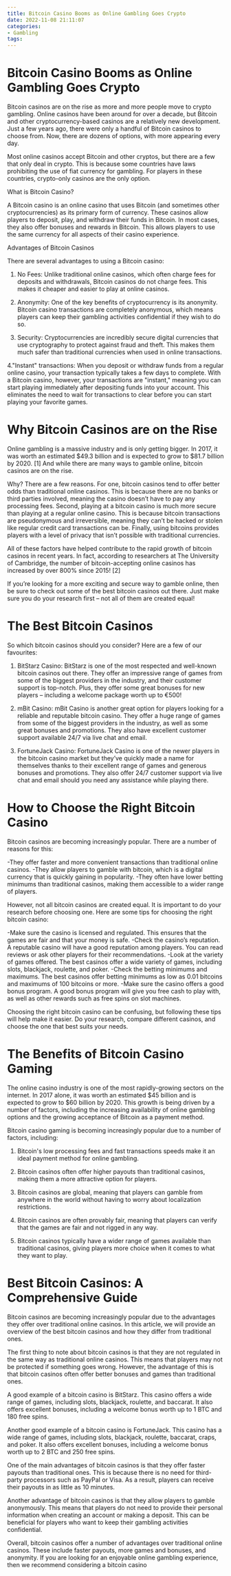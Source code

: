 ```yaml
---
title: Bitcoin Casino Booms as Online Gambling Goes Crypto
date: 2022-11-08 21:11:07
categories:
- Gambling
tags:
---
```



#  Bitcoin Casino Booms as Online Gambling Goes Crypto

Bitcoin casinos are on the rise as more and more people move to crypto gambling. Online casinos have been around for over a decade, but Bitcoin and other cryptocurrency-based casinos are a relatively new development. Just a few years ago, there were only a handful of Bitcoin casinos to choose from. Now, there are dozens of options, with more appearing every day.

Most online casinos accept Bitcoin and other cryptos, but there are a few that only deal in crypto. This is because some countries have laws prohibiting the use of fiat currency for gambling. For players in these countries, crypto-only casinos are the only option.

What is Bitcoin Casino?

A Bitcoin casino is an online casino that uses Bitcoin (and sometimes other cryptocurrencies) as its primary form of currency. These casinos allow players to deposit, play, and withdraw their funds in Bitcoin. In most cases, they also offer bonuses and rewards in Bitcoin. This allows players to use the same currency for all aspects of their casino experience.

Advantages of Bitcoin Casinos

There are several advantages to using a Bitcoin casino:

1. No Fees: Unlike traditional online casinos, which often charge fees for deposits and withdrawals, Bitcoin casinos do not charge fees. This makes it cheaper and easier to play at online casinos.

2. Anonymity: One of the key benefits of cryptocurrency is its anonymity. Bitcoin casino transactions are completely anonymous, which means players can keep their gambling activities confidential if they wish to do so.

3. Security: Cryptocurrencies are incredibly secure digital currencies that use cryptography to protect against fraud and theft. This makes them much safer than traditional currencies when used in online transactions.

4."Instant" transactions: When you deposit or withdraw funds from a regular online casino, your transaction typically takes a few days to complete. With a Bitcoin casino, however, your transactions are "instant," meaning you can start playing immediately after depositing funds into your account. This eliminates the need to wait for transactions to clear before you can start playing your favorite games.

#  Why Bitcoin Casinos are on the Rise

Online gambling is a massive industry and is only getting bigger. In 2017, it was worth an estimated $49.3 billion and is expected to grow to $81.7 billion by 2020. [1] And while there are many ways to gamble online, bitcoin casinos are on the rise.

Why? There are a few reasons. For one, bitcoin casinos tend to offer better odds than traditional online casinos. This is because there are no banks or third parties involved, meaning the casino doesn’t have to pay any processing fees. Second, playing at a bitcoin casino is much more secure than playing at a regular online casino. This is because bitcoin transactions are pseudonymous and irreversible, meaning they can’t be hacked or stolen like regular credit card transactions can be. Finally, using bitcoins provides players with a level of privacy that isn’t possible with traditional currencies.

All of these factors have helped contribute to the rapid growth of bitcoin casinos in recent years. In fact, according to researchers at The University of Cambridge, the number of bitcoin-accepting online casinos has increased by over 800% since 2015! [2]

If you’re looking for a more exciting and secure way to gamble online, then be sure to check out some of the best bitcoin casinos out there. Just make sure you do your research first – not all of them are created equal!

# The Best Bitcoin Casinos

So which bitcoin casinos should you consider? Here are a few of our favourites:

1) BitStarz Casino: BitStarz is one of the most respected and well-known bitcoin casinos out there. They offer an impressive range of games from some of the biggest providers in the industry, and their customer support is top-notch. Plus, they offer some great bonuses for new players – including a welcome package worth up to €500!

2) mBit Casino: mBit Casino is another great option for players looking for a reliable and reputable bitcoin casino. They offer a huge range of games from some of the biggest providers in the industry, as well as some great bonuses and promotions. They also have excellent customer support available 24/7 via live chat and email.

3) FortuneJack Casino: FortuneJack Casino is one of the newer players in the bitcoin casino market but they’ve quickly made a name for themselves thanks to their excellent range of games and generous bonuses and promotions. They also offer 24/7 customer support via live chat and email should you need any assistance while playing there.

#  How to Choose the Right Bitcoin Casino

Bitcoin casinos are becoming increasingly popular. There are a number of reasons for this:

-They offer faster and more convenient transactions than traditional online casinos.
-They allow players to gamble with bitcoin, which is a digital currency that is quickly gaining in popularity.
-They often have lower betting minimums than traditional casinos, making them accessible to a wider range of players.

However, not all bitcoin casinos are created equal. It is important to do your research before choosing one. Here are some tips for choosing the right bitcoin casino:

-Make sure the casino is licensed and regulated. This ensures that the games are fair and that your money is safe.
-Check the casino’s reputation. A reputable casino will have a good reputation among players. You can read reviews or ask other players for their recommendations.
-Look at the variety of games offered. The best casinos offer a wide variety of games, including slots, blackjack, roulette, and poker.
-Check the betting minimums and maximums. The best casinos offer betting minimums as low as 0.01 bitcoins and maximums of 100 bitcoins or more.
-Make sure the casino offers a good bonus program. A good bonus program will give you free cash to play with, as well as other rewards such as free spins on slot machines.

Choosing the right bitcoin casino can be confusing, but following these tips will help make it easier. Do your research, compare different casinos, and choose the one that best suits your needs.

#  The Benefits of Bitcoin Casino Gaming

The online casino industry is one of the most rapidly-growing sectors on the internet. In 2017 alone, it was worth an estimated $45 billion and is expected to grow to $60 billion by 2020. This growth is being driven by a number of factors, including the increasing availability of online gambling options and the growing acceptance of Bitcoin as a payment method.

Bitcoin casino gaming is becoming increasingly popular due to a number of factors, including:

1. Bitcoin's low processing fees and fast transactions speeds make it an ideal payment method for online gambling.

2. Bitcoin casinos often offer higher payouts than traditional casinos, making them a more attractive option for players.

3. Bitcoin casinos are global, meaning that players can gamble from anywhere in the world without having to worry about localization restrictions.

4. Bitcoin casinos are often provably fair, meaning that players can verify that the games are fair and not rigged in any way.

5. Bitcoin casinos typically have a wider range of games available than traditional casinos, giving players more choice when it comes to what they want to play.

#  Best Bitcoin Casinos: A Comprehensive Guide

Bitcoin casinos are becoming increasingly popular due to the advantages they offer over traditional online casinos. In this article, we will provide an overview of the best bitcoin casinos and how they differ from traditional ones.

The first thing to note about bitcoin casinos is that they are not regulated in the same way as traditional online casinos. This means that players may not be protected if something goes wrong. However, the advantage of this is that bitcoin casinos often offer better bonuses and games than traditional ones.

A good example of a bitcoin casino is BitStarz. This casino offers a wide range of games, including slots, blackjack, roulette, and baccarat. It also offers excellent bonuses, including a welcome bonus worth up to 1 BTC and 180 free spins.

Another good example of a bitcoin casino is FortuneJack. This casino has a wide range of games, including slots, blackjack, roulette, baccarat, craps, and poker. It also offers excellent bonuses, including a welcome bonus worth up to 2 BTC and 250 free spins.

One of the main advantages of bitcoin casinos is that they offer faster payouts than traditional ones. This is because there is no need for third-party processors such as PayPal or Visa. As a result, players can receive their payouts in as little as 10 minutes.

Another advantage of bitcoin casinos is that they allow players to gamble anonymously. This means that players do not need to provide their personal information when creating an account or making a deposit. This can be beneficial for players who want to keep their gambling activities confidential.

Overall, bitcoin casinos offer a number of advantages over traditional online casinos. These include faster payouts, more games and bonuses, and anonymity. If you are looking for an enjoyable online gambling experience, then we recommend considering a bitcoin casino